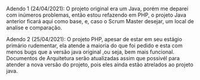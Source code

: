 Adendo 1 (24/04/2021): O projeto original era um Java, porém me deparei com inúmeros problemas, então estou refazendo em PHP, o projeto Java anterior ficará aqui como base, e, caso o Scrum Master desejar, um local de analise e comparação. 


Adendo 2 (25/04/2021): O projeto PHP, apesar de estar em seu estágio primário rudementar, ela atende a maioria do que foi pedido e esta com menos bugs que a versão java original ,ou seja, bem mais funcional. Documentos de Arquitetura serão atualizadas assim que possivél para atender a nova versão do projeto, pois eles ainda estão atrelados ao projeto java. 
